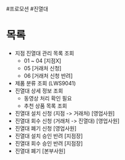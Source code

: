 #프로모션 #진열대
# 목록
- 지점 진열대 관리 목록 조회 
	- 01 ~ 04 [지점X]
	- 05 [거래처 신청]
	- 06 [거래처 신청 반려]
- 제품 분류 조회 (LWS9041)
- 진열대 상세 정보 조회
	- 동영상 처리 확인 필요
	- 추천 상품 목록 조회
- 진열대 설치 신청 (지점 -> 거래처) [영업사원]
- 진열대 회수 신청 (거래처 -> 진열대) [영업사원]
- 진열대 폐기 신청 [영업사원]
- 진열대 설치 승인 반려 [지점장]
- 진열대 회수 승인 반려 [지점장]
- 진열대 폐기 [본부사원]